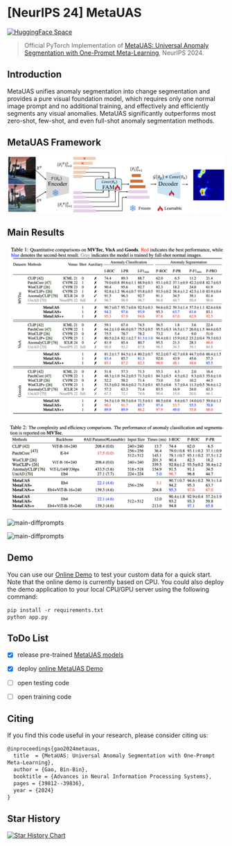 # [**NeurIPS 24**] MetaUAS

[![HuggingFace Space](https://img.shields.io/badge/🤗-HuggingFace%20Space-cyan.svg)](https://huggingface.co/spaces/csgaobb/MetaUAS)

> Official PyTorch Implementation of [MetaUAS: Universal Anomaly Segmentation with One-Prompt Meta-Learning](https://proceedings.neurips.cc/paper_files/paper/2024/file/463a91da3c832bd28912cd0d1b8d9974-Paper-Conference.pdf), NeurIPS 2024.



## Introduction 
MetaUAS unifies anomaly segmentation into change segmentation and provides a pure visual foundation model, which requires only one normal image prompt and no additional training, and effectively and efficiently segments any visual anomalies.  MetaUAS significantly outperforms most zero-shot, few-shot, and even full-shot anomaly segmentation methods. 

## MetaUAS Framework
![overview](images/MetaUAS_Framework.jpg)


## Main Results

![main-results](images/MetaUAS-Main-Results.jpg)

![main-com-eff](images/MetaUAS-Com-Eff.jpg)

![main-diffprompts](images/MetaUASwithDiffprompts.jpg)

![main-diffprompts](images/MetaUAS-Vis.jpg)

## Demo
You can use our [Online Demo](https://huggingface.co/spaces/csgaobb/MetaUAS) to test your custom data for a quick start. Note that the online demo is currently based on CPU.
You could also deploy the demo application to your local CPU/GPU server using the following command:
```
pip install -r requirements.txt
python app.py
```

## ToDo List
- [x] release pre-trained [MetaUAS models](https://huggingface.co/csgaobb/MetaUAS)
- [x] deploy [online MetaUAS Demo](https://huggingface.co/spaces/csgaobb/MetaUAS)
- [ ] open testing code
- [ ] open training code




## Citing
If you find this code useful in your research, please consider citing us:

```
@inproceedings{gao2024metauas,
  title  = {MetaUAS: Universal Anomaly Segmentation with One-Prompt Meta-Learning},
  author = {Gao, Bin-Bin},
  booktitle = {Advances in Neural Information Processing Systems},
  pages = {39812--39836},
  year = {2024}
}
```


## Star History

[![Star History Chart](https://api.star-history.com/svg?repos=gaobb/MetaUAS&type=Timeline)](https://www.star-history.com/#gaobb/MetaUAS&Timeline)
